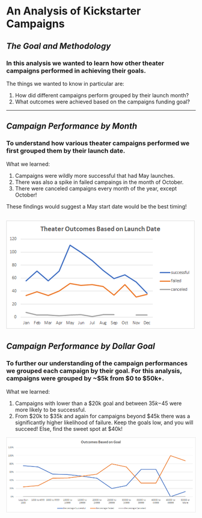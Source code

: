 # An Analysis of Kickstarter Campaigns
## *The Goal and Methodology*
### In this analysis we wanted to learn how other theater campaigns performed in achieving their goals.
The things we wanted to know in particular are:
1. How did different campaigns perform grouped by their launch month?
2. What outcomes were achieved based on the campaigns funding goal?
---
## *Campaign Performance by Month*
### To understand how various theater campaigns performed we first grouped them by their launch date.
What we learned: 
1. Campaigns were wildly more successful that had May launches. 
2. There was also a spike in failed campaings in the month of October.
3. There were canceled campaigns every month of the year, except October!

These findings would suggest a May start date would be the best timing!

![Theater_Outcomes_vs_Launch](/Resources/Theater_Outcomes_vs_Launch.png)
---
## *Campaign Performance by Dollar Goal*
### To further our understanding of the campaign performances we grouped each campaign by their goal. For this analysis, campaigns were grouped by ~$5k from $0 to $50k+.
What we learned:
1. Campaigns with lower than a $20k goal and between $35k-$45 were more likely to be successful.
2. From $20k to $35k and again for campaigns beyond $45k there was a significantly higher likelihood of failure.
Keep the goals low, and you will succeed! Else, find the sweet spot at $40k!

![Performance by Goal Category](/Resources/Outcomes_vs_Goals.png)
